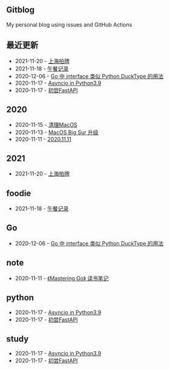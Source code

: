 ## Gitblog
My personal blog using issues and GitHub Actions
## 最近更新
- 2021-11-20 - [上海拍牌](https://github.com/bonfy/gitblog/issues/9)
- 2021-11-18 - [午餐记录](https://github.com/bonfy/gitblog/issues/8)
- 2020-12-06 - [Go 中 interface 类似 Python DuckType 的用法](https://github.com/bonfy/gitblog/issues/7)
- 2020-11-17 - [Asyncio in Python3.9](https://github.com/bonfy/gitblog/issues/6)
- 2020-11-17 - [初尝FastAPI](https://github.com/bonfy/gitblog/issues/5)
## 2020
- 2020-11-15 - [清理MacOS](https://github.com/bonfy/gitblog/issues/4)
- 2020-11-13 - [MacOS Big Sur 升级](https://github.com/bonfy/gitblog/issues/3)
- 2020-11-11 - [2020.11.11](https://github.com/bonfy/gitblog/issues/1)
## 2021
- 2021-11-20 - [上海拍牌](https://github.com/bonfy/gitblog/issues/9)
## foodie
- 2021-11-18 - [午餐记录](https://github.com/bonfy/gitblog/issues/8)
## Go
- 2020-12-06 - [Go 中 interface 类似 Python DuckType 的用法](https://github.com/bonfy/gitblog/issues/7)
## note
- 2020-11-11 - [《Mastering Go》 读书笔记](https://github.com/bonfy/gitblog/issues/2)
## python
- 2020-11-17 - [Asyncio in Python3.9](https://github.com/bonfy/gitblog/issues/6)
- 2020-11-17 - [初尝FastAPI](https://github.com/bonfy/gitblog/issues/5)
## study
- 2020-11-17 - [Asyncio in Python3.9](https://github.com/bonfy/gitblog/issues/6)
- 2020-11-17 - [初尝FastAPI](https://github.com/bonfy/gitblog/issues/5)
